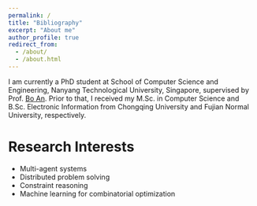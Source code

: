 ```yaml
---
permalink: /
title: "Bibliography"
excerpt: "About me"
author_profile: true
redirect_from: 
  - /about/
  - /about.html
---
```


I am currently a PhD student at School of Computer Science and Engineering, Nanyang Technological University, Singapore, supervised by Prof. [Bo An](https://personal.ntu.edu.sg/boan/). Prior to that, I received my M.Sc. in Computer Science and B.Sc. Electronic Information from Chongqing University and Fujian Normal University, respectively.

# Research Interests

- Multi-agent systems
- Distributed problem solving
- Constraint reasoning
- Machine learning for combinatorial optimization

